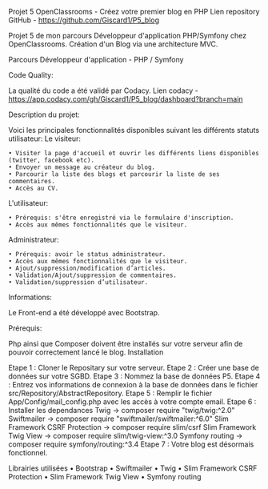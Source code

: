 Projet 5 OpenClassrooms - Créez votre premier blog en PHP
Lien repository GitHub - https://github.com/Giscard1/P5_blog

Projet 5 de mon parcours Développeur d'application PHP/Symfony chez OpenClassrooms. Création d'un Blog via une architecture MVC.

Parcours Développeur d'application - PHP / Symfony

Code Quality:

La qualité du code a été validé par Codacy.
Lien codacy - https://app.codacy.com/gh/Giscard1/P5_blog/dashboard?branch=main


Description du projet:

Voici les principales fonctionnalités disponibles suivant les différents statuts utilisateur:
Le visiteur:

    • Visiter la page d'accueil et ouvrir les différents liens disponibles (twitter, facebook etc).
    • Envoyer un message au créateur du blog.
    • Parcourir la liste des blogs et parcourir la liste de ses commentaires.
    • Accès au CV.

L'utilisateur:

    • Prérequis: s'être enregistré via le formulaire d'inscription.
    • Accès aux mêmes fonctionnalités que le visiteur.

Administrateur:

    • Prérequis: avoir le status administrateur.
    • Accès aux mêmes fonctionnalités que le visiteur.
    • Ajout/suppression/modification d’articles.
    • Validation/Ajout/suppression de commentaires.
    • Validation/suppression d’utilisateur.


Informations:

Le Front-end a été développé avec Bootstrap.


Prérequis:

Php ainsi que Composer doivent être installés sur votre serveur afin de pouvoir correctement lancé le blog.
Installation

Etape 1 : Cloner le Repositary sur votre serveur.
Etape 2 : Créer une base de données sur votre SGBD.
Etape 3 : Nommez la base de données P5.
Etape 4 : Entrez vos informations de connexion à la base de données dans le fichier src/Repository/AbstractRepository.
Etape 5 : Remplir le fichier App/Config/mail_config.php avec les accès à votre compte email.
Etape 6 : Installer les dependances 
           Twig -> composer require "twig/twig:^2.0"
           Swiftmailer -> composer require "swiftmailer/swiftmailer:^6.0"
           Slim Framework CSRF Protection -> composer require slim/csrf
           Slim Framework Twig View -> composer require slim/twig-view:^3.0
           Symfony routing -> composer require symfony/routing:^3.4
Etape 7 : Votre blog est désormais fonctionnel.


Librairies utilisées
    • Bootstrap
    • Swiftmailer
    • Twig
    • Slim Framework CSRF Protection
    • Slim Framework Twig View
    • Symfony routing



    


